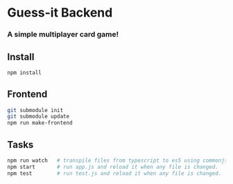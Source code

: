 # Guess-it Backend
### A simple multiplayer card game!

## Install
```bash
npm install
```

## Frontend
```bash
git submodule init
git submodule update
npm run make-frontend
```

## Tasks
```bash
npm run watch   # transpile files from typescript to es5 using commonjs.
npm start       # run app.js and reload it when any file is changed.
npm test        # run test.js and reload it when any file is changed.
```
